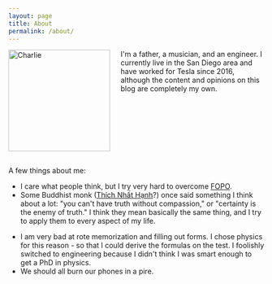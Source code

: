 ```yaml
---
layout: page
title: About
permalink: /about/
---
```


<p>
<img src="https://s3.us-east-2.amazonaws.com/cfreundlich.github.io/charlie.jpeg" width="200" alt="Charlie" style="float: left; margin: 0 1.5em 15px 0; min-width: 150px; max-width: 45%" />

I'm a father, a musician, and an engineer. I currently live in the San Diego area and have worked for Tesla since 2016, although the content and opinions on this blog are completely my own.
<br style="clear:both;" />
</p>

<!-- My core values are *integrity* and *curiosity*. -->
<!-- Integrity means honoring the true self. -->
<!-- Curiosity means searching for the true nature of the reality (including the self). -->
<!-- They are my source of motivation in life. -->
<!-- Integrity and curiosity are only possible with compassion. -->
<!-- Certainty is the opposite of curiosity and the enemy of compassion.
When I feel certain, I channel [Thích Nhất Hạnh](https://en.wikipedia.org/wiki/Thích_Nhất_Hạnh) and ask myself "are you sure?" -->
<!-- I make mistakes a lot. -->
<!-- I care what people think when I'm not skillful, but I fix mistakes than avoid making them.
I try not to confuse *caring* with *fearing* what others think. -->

A few things about me:
- I care what people think, but I try very hard to overcome [FOPO](https://hbr.org/2023/09/free-your-people-from-the-need-for-social-approval). 
- Some Buddhist monk ([Thích Nhất Hạnh](https://en.wikipedia.org/wiki/Thích_Nhất_Hạnh)?) once said something I think about a lot: "you can't have truth without compassion," or "certainty is the enemy of truth." I think they mean basically the same thing, and I try to apply them to every aspect of my life.
<!-- - I found out recently that Jewish people that get into Buddhism in their 30s have a name: Jew-Bu. -->
- I am very bad at rote memorization and filling out forms.  I chose physics for this reason - so that I could derive the formulas on the test.  I foolishly switched to engineering because I didn't think I was smart enough to get a PhD in physics.
- We should all burn our phones in a pire.